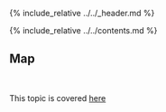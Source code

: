 {% include_relative ../../_header.md %}

{% include_relative ../../contents.md %}

Map
--------

<br /> 

This topic is covered [here](../../extensions-maps.md)